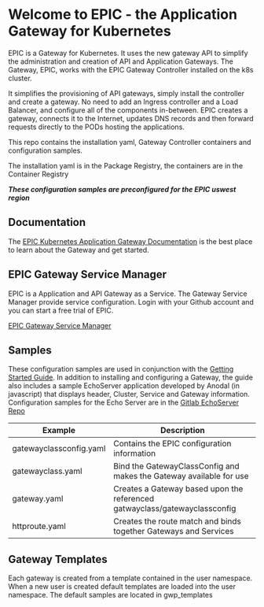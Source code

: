 # Welcome to EPIC - the Application Gateway for Kubernetes

EPIC is a Gateway for Kubernetes. It uses the new gateway API to simplify the administration and creation of API and Application Gateways. The Gateway, EPIC, works with the EPIC Gateway Controller installed on the k8s cluster.

It simplifies the provisioning of API gateways, simply install the controller and create a gateway. No need to add an Ingress controller and a Load Balancer, and configure all of the components in-between. EPIC creates a gateway, connects it to the Internet, updates DNS records and then forward requests directly to the PODs hosting the applications.

This repo contains the installation yaml, Gateway Controller containers and configuration samples. 

The installation yaml is in the Package Registry, the containers are in the Container Registry

***These configuration samples are preconfigured for  the EPIC uswest region***

## Documentation

The [EPIC Kubernetes Application Gateway Documentation](https://www.epick8sgw.io/) is the best place to learn about the Gateway and get started.

## EPIC Gateway Service Manager
EPIC is a Application and API Gateway as a Service.  The Gateway Service Manager provide service configuration.  Login with your Github account and you can start a free trial of EPIC.

[EPIC Gateway Service Manager](https://gwsm.acnodal.io)

## Samples
These configuration samples are used in conjunction with the [Getting Started Guide](https://www.epick8sgw.io/docs/getting-started/).  In addition to installing and configuring a Gateway, the guide also includes a sample EchoServer application developed by Anodal (in javascript) that displays header, Cluster, Service and Gateway information.  Configuration samples for the Echo Server are in the [Gitlab EchoServer Repo](https://gitlab.com/acnodal/epic-echoserver)


| Example | Description |
|---------|-------------|
| gatewayclassconfig.yaml | Contains the EPIC configuration information |
| gatewayclass.yaml| Bind the GatewayClassConfig and makes the Gateway available for use |
| gateway.yaml| Creates a Gateway based upon the referenced gatwayclass/gatewayclassconfig|
| httproute.yaml | Creates the route match and binds together Gateways and Services |



## Gateway Templates
Each gateway is created from a template contained in the user namespace.  When a new user is created default templates are loaded into the user namespace.  The default samples are located in gwp_templates



